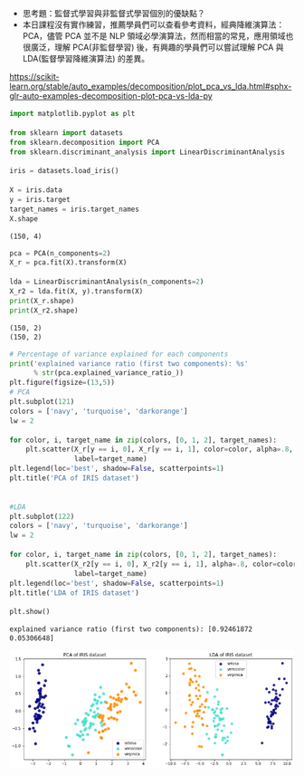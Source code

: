 * 思考題：監督式學習與非監督式學習個別的優缺點？
* 本日課程沒有實作練習，推薦學員們可以查看參考資料，經典降維演算法：PCA，儘管 PCA 並不是 NLP 領域必學演算法，然而相當的常見，應用領域也很廣泛，理解 PCA(非監督學習) 後，有興趣的學員們可以嘗試理解 PCA 與 LDA(監督學習降維演算法) 的差異。

https://scikit-learn.org/stable/auto_examples/decomposition/plot_pca_vs_lda.html#sphx-glr-auto-examples-decomposition-plot-pca-vs-lda-py


```python
import matplotlib.pyplot as plt

from sklearn import datasets
from sklearn.decomposition import PCA
from sklearn.discriminant_analysis import LinearDiscriminantAnalysis

iris = datasets.load_iris()

X = iris.data
y = iris.target
target_names = iris.target_names
X.shape
```




    (150, 4)




```python
pca = PCA(n_components=2)
X_r = pca.fit(X).transform(X)

lda = LinearDiscriminantAnalysis(n_components=2)
X_r2 = lda.fit(X, y).transform(X)
print(X_r.shape)
print(X_r2.shape)
```

    (150, 2)
    (150, 2)



```python
# Percentage of variance explained for each components
print('explained variance ratio (first two components): %s'
      % str(pca.explained_variance_ratio_))
plt.figure(figsize=(13,5))
# PCA
plt.subplot(121)
colors = ['navy', 'turquoise', 'darkorange']
lw = 2

for color, i, target_name in zip(colors, [0, 1, 2], target_names):
    plt.scatter(X_r[y == i, 0], X_r[y == i, 1], color=color, alpha=.8, lw=lw,
                label=target_name)
plt.legend(loc='best', shadow=False, scatterpoints=1)
plt.title('PCA of IRIS dataset')


#LDA
plt.subplot(122)
colors = ['navy', 'turquoise', 'darkorange']
lw = 2

for color, i, target_name in zip(colors, [0, 1, 2], target_names):
    plt.scatter(X_r2[y == i, 0], X_r2[y == i, 1], alpha=.8, color=color,
                label=target_name)
plt.legend(loc='best', shadow=False, scatterpoints=1)
plt.title('LDA of IRIS dataset')

plt.show()
```

    explained variance ratio (first two components): [0.92461872 0.05306648]



    
![png](Day018_k_nearest_neighbors_1.png)
    



```python

```
